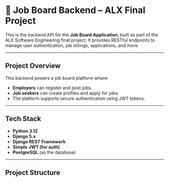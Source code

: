 # 🧠 Job Board Backend – ALX Final Project

This is the backend API for the **Job Board Application**, built as part of the ALX Software Engineering final project. It provides RESTful endpoints to manage user authentication, job listings, applications, and more.

---

## Project Overview

This backend powers a job board platform where:
- **Employers** can register and post jobs.
- **Job seekers** can create profiles and apply for jobs.
- The platform supports secure authentication using JWT tokens.

---

## Tech Stack

- **Python 3.12**
- **Django 5.x**
- **Django REST Framework**
- **Simple JWT (for auth)**
- **PostgreSQL** (as the database)

---

## Project Structure


